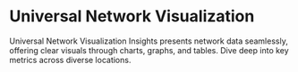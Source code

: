 # Universal Network Visualization
Universal Network Visualization Insights presents network data seamlessly, offering clear visuals through charts, graphs, and tables. Dive deep into key metrics across diverse locations.


